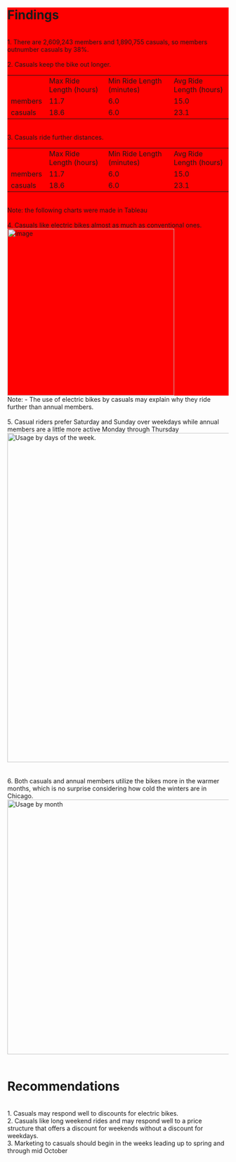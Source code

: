 <div style="background-color: red;">

# Findings
<br>
1. There are 2,609,243 members and 1,890,755 casuals, so members outnumber casuals by 38%. 
<br><br>
2. Casuals keep the bike out longer.
<table>
<tbody>
<tr>
<td>&nbsp;</td>
<td>Max Ride Length (hours)</td>
<td>Min Ride Length (minutes)</td>
<td>Avg Ride Length (hours)</td>
</tr>
<tr>
<td>members</td>
<td>11.7</td>
<td>6.0</td>
<td>15.0</td>
</tr>
<tr>
<td>casuals</td>
<td>18.6</td>
<td>6.0</td>
<td>23.1</td>
</tr>
</tbody>
</table>
<br>
3. Casuals ride further distances.
<table>
<tr>
<td>&nbsp;</td>
<td>Max Ride Length (hours)</td>
<td>Min Ride Length (minutes)</td>
<td>Avg Ride Length (hours)</td>
</tr>
<tr>
<td>members</td>
<td>11.7</td>
<td>6.0</td>
<td>15.0</td>
</tr>
<tr>
<td>casuals</td>
<td>18.6</td>
<td>6.0</td>
<td>23.1</td>
</tr>
</tbody>
</table>
<br>
Note: the following charts were made in Tableau
<br><br>
4. Casuals like electric bikes almost as much as conventional ones.
<br>
<img width="380" alt="image" src="https://github.com/Peter-Thibodeau/Google-case-study/assets/158618486/b271e3bf-8171-4b04-bcf0-825648430617">
</div>
Note:
- The use of electric bikes by casuals may explain why they ride further than annual members.<br>
<br>
5. Casual riders prefer Saturday and Sunday over weekdays while annual members are a little more active Monday through Thursday
<img width="750" alt="Usage by days of the week." src="https://github.com/Peter-Thibodeau/Google-case-study/assets/158618486/f7edb7cb-ecf4-4028-9f18-93e2b444e644">
<br><br><br>
6. Both casuals and annual members utilize the bikes more in the warmer months, which is no surprise considering how cold the winters are in Chicago.
<br>
<img width="580" alt="Usage by month" src="https://github.com/Peter-Thibodeau/Google-case-study/assets/158618486/fe124c33-37ee-4ba4-bcdd-5fcf79dacb14)">
<br><br>

# Recommendations
<br>
1.	Casuals may respond well to discounts for electric bikes.  
<br>
2.	Casuals like long weekend rides and may respond well to a price structure that offers a discount for weekends without a discount for weekdays.
<br>
3.	Marketing to casuals should begin in the weeks leading up to spring and through mid October
